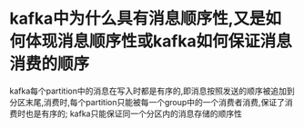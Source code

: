 # kafka中为什么具有消息顺序性,又是如何体现消息顺序性或kafka如何保证消息消费的顺序
  kafka每个partition中的消息在写入时都是有序的,即消息按照发送的顺序被追加到分区末尾,消费时,每个partition只能被每一个group中的一个消费者消费,保证了消费时也是有序的;
  kafka只能保证同一个分区内的消息存储的顺序性
  
